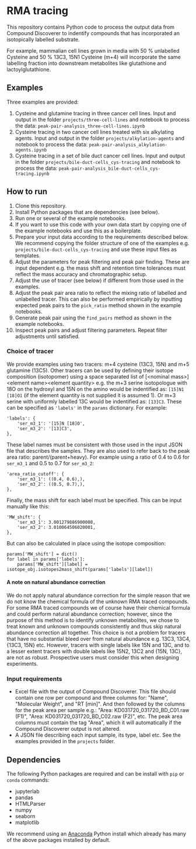 # RMA tracing
This repository contains Python code to process the output data from Compound Discoverer to indentify compounds that has incorporated an isotopically labelled substrate.

For example, mammalian cell lines grown in media with 50 % unlabelled Cysteine and 50 % 13C3, 15N1 Cysteine (m+4) will incorporate the same labelling fraction into downstream metabolites like glutathione and lactoylglutathione.


## Examples
Three examples are provided:
1. Cysteine and glutamine tracing in three cancer cell lines. Input and output in the folder `projects/three-cell-lines` and notebook to process the data: `peak-pair-analysis_three-cell-lines.ipynb`
2. Cysteine tracing in two cancer cell lines treated with six alkylating agents. Input and output in the folder `projects/alkylation-agents` and notebook to process the data: `peak-pair-analysis_alkylation-agents.ipynb`
3. Cysteine tracing in a set of bile duct cancer cell lines. Input and output in the folder `projects/bile-duct-cells_cys-tracing` and notebook to process the data: `peak-pair-analysis_bile-duct-cells_cys-tracing.ipynb`


## How to run
1. Clone this repository.
2. Install Python packages that are dependencies (see below).
3. Run one or several of the example notebooks.
4. If you want to use this code with your own data start by copying one of the example notebooks and use this as a boilerplate.
5. Prepare your input data according to the requirements described below. We recommend copying the folder structure of one of the examples e.g. `projects/bile-duct-cells_cys-tracing` and use these input files as templates.
6. Adjust the parameters for peak filtering and peak pair finding. These are input dependent e.g. the mass shift and retention time tolerances must reflect the mass accuracy and chromatographic setup.
7. Adjust the use of tracer (see below) if different from those used in the examples.
8. Adjust the peak pair area ratio to reflect the mixing ratio of labelled and unlabelled tracer. This can also be performed empirically by inputting expected peak pairs to the `pick_ratio` method shown in the example notebooks.
9. Generate peak pair using the `find_pairs` method as shown in the example notebooks.
10. Inspect peak pairs and adjust filtering parameters. Repeat filter adjustments until satisfied.


### Choice of tracer
We provide examples using two tracers: m+4 cysteine (13C3, 15N) and m+5 glutamine (13C5).
Other tracers can be used by defining their isotope composition (isotopomer) using a space separated list of [\<nominal mass\>]\<element name\>\<element quantity\> e.g. the m+3 serine isotopologue with 18O on the hydroxyl and 15N on the amino would be indentified as: `[15]N1 [18]O1` (if the element quantity is not supplied it is assumed 1).
Or m+3 serine with uniformly labelled 13C would be indentified as: `[13]C3`.
These can be specified as `'labels'` in the `params` dictionary.
For example:
```
'labels': {
    'ser_m3_1': '[15]N [18]O',
    'ser_m3_2': '[13]C3',
},
```

These label names must be consistent with those used in the input JSON file that describes the samples.
They are also used to refer back to the peak area ratio: parent/(parent+heavy).
For example using a ratio of 0.4 to 0.6 for `ser_m3_1` and 0.5 to 0.7 for `ser_m3_2`:
```
'area_ratio_cutoff': {
    'ser_m3_1': ((0.4, 0.6),),
    'ser_m3_2': ((0.5, 0.7),),
},
```

Finally, the mass shift for each label must be specified.
This can be input manually like this:
```
'MW_shift': {
    'ser_m3_1': 3.001279886900008,
    'ser_m3_2': 3.010064506020001,
},
```

But can also be calculated in place using the isotope composition:
```
params['MW_shift'] = dict()
for label in params['labels']:
    params['MW_shift'][label] = isotope_obj.isotopes2mass_shift(params['labels'][label])
```


#### A note on natural abundance correction
We do not apply natural abundance correction for the simple reason that we do not know the chemical formula of the unknown RMA traced compounds.
For some RMA traced compounds we of course have their chemical formula and could perform natural abundance correction; however, since the purpose of this method is to identify unknown metabolites, we chose to treat known and unknown compounds consistently and thus skip natural abundance correction all together.
This choice is not a problem for tracers that have no substantial bleed over from natural abundance e.g. 13C3, 13C4, {13C3, 15N} etc.
However, tracers with single labels like 15N and 13C, and to a lesser extent tracers with double labels like 15N2, 13C2 and {15N, 13C}, are not as robust.
Prospective users must consider this when designing experiments.


### Input requirements
* Excel file with the output of Compound Discoverer. This file should contain one row per compound and three columns for: "Name", "Molecular Weight", and "RT \[min\]". And then followed by the columns for the peak area per sample e.g.: "Area: KD031720_031720_BD_C01.raw (F1)", "Area: KD031720_031720_BD_C02.raw (F2)", etc. The peak area columns must contain the tag "Area", which it will automatically if the Compound Discoverer output is not altered.
* A JSON file describing each input sample, its type, label etc. See the examples provided in the `projects` folder.


## Dependencies
The following Python packages are required and can be install with `pip` or `conda` commands:
* jupyterlab
* pandas
* HTMLParser
* numpy
* seaborn
* matplotlib

We recommend using an [Anaconda](https://www.anaconda.com/download) Python install which already has many of the above packages installed by default.

